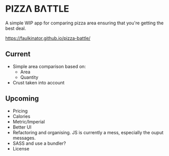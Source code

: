 # PIZZΛ BΛTTLE

A simple WIP app for comparing pizza area ensuring that you're getting the best deal.

<https://faulkinator.github.io/pizza-battle/>

## Current

- Simple area comparison based on:
  - Area
  - Quantity
- Crust taken into account

## Upcoming

- Pricing
- Calories
- Metric/Imperial
- Better UI
- Refactoring and organising. JS is currently a mess, especially the ouput messages.
- SASS and use a bundler?
- License